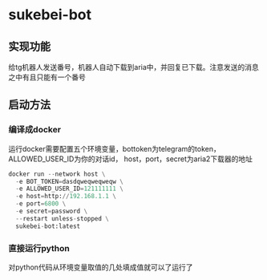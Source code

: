 # sukebei-bot
## 实现功能
给tg机器人发送番号，机器人自动下载到aria中，并回复已下载。注意发送的消息之中有且只能有一个番号
## 启动方法
### 编译成docker
运行docker需要配置五个环境变量，bottoken为telegram的token，ALLOWED_USER_ID为你的对话id， host，port，secret为aria2下载器的地址
```python
docker run --network host \
  -e BOT_TOKEN=dasdqweqweqweqw \
  -e ALLOWED_USER_ID=121111111 \
  -e host=http://192.168.1.1 \
  -e port=6800 \
  -e secret=password \
  --restart unless-stopped \
  sukebei-bot:latest
```

### 直接运行python
对python代码从环境变量取值的几处填成值就可以了运行了
